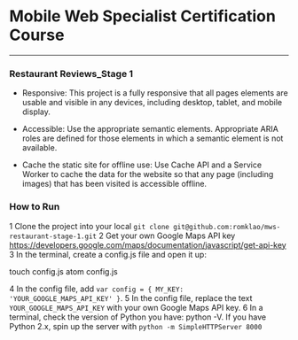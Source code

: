 # Mobile Web Specialist Certification Course
---
### Restaurant Reviews_Stage 1

- Responsive: This project is a fully responsive that all pages elements are usable and visible in any devices, including desktop, tablet, and mobile display.

- Accessible: Use the appropriate semantic elements. Appropriate ARIA roles are defined for those elements in which a semantic element is not available.

- Cache the static site for offline use: Use Cache API and a Service Worker to cache the data for the website so that any page (including images) that has been visited is accessible offline.

### How to Run

1 Clone the project into your local `git clone git@github.com:romklao/mws-restaurant-stage-1.git`
2 Get your own Google Maps API key https://developers.google.com/maps/documentation/javascript/get-api-key
3 In the terminal, create a config.js file and open it up:

  touch config.js
  atom config.js

4 In the config file, add  `var config = { MY_KEY: 'YOUR_GOOGLE_MAPS_API_KEY' }`.
5 In the config file, replace the text `YOUR_GOOGLE_MAPS_API_KEY` with your own Google Maps API key.
6 In a terminal, check the version of Python you have: python -V. If you have Python 2.x, spin up
  the server with `python -m SimpleHTTPServer 8000`





